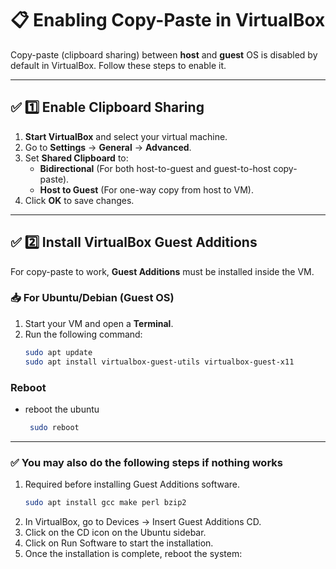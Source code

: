 # 📋 Enabling Copy-Paste in VirtualBox

Copy-paste (clipboard sharing) between **host** and **guest** OS is disabled by default in VirtualBox. Follow these steps to enable it.

---

## ✅ 1️⃣ Enable Clipboard Sharing
1. **Start VirtualBox** and select your virtual machine.
2. Go to **Settings** → **General** → **Advanced**.
3. Set **Shared Clipboard** to:
   - **Bidirectional** (For both host-to-guest and guest-to-host copy-paste).
   - **Host to Guest** (For one-way copy from host to VM).
4. Click **OK** to save changes.

---

## ✅ 2️⃣ Install VirtualBox Guest Additions
For copy-paste to work, **Guest Additions** must be installed inside the VM.

### 📥 **For Ubuntu/Debian (Guest OS)**
1. Start your VM and open a **Terminal**.
2. Run the following command:
   ```bash
   sudo apt update
   sudo apt install virtualbox-guest-utils virtualbox-guest-x11
   ```
### Reboot 
- reboot the ubuntu
  ```bash
   sudo reboot
  ```
---
### ✅ You may also do the following steps if nothing works
1. Required before installing Guest Additions software.   
   ```bash
   sudo apt install gcc make perl bzip2
   ```
2. In VirtualBox, go to Devices → Insert Guest Additions CD.
3. Click on the CD icon on the Ubuntu sidebar.
4. Click on Run Software to start the installation.
5. Once the installation is complete, reboot the system:
